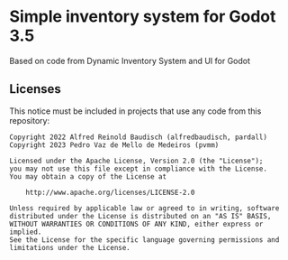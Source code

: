 # Simple inventory system for Godot 3.5

Based on code from Dynamic Inventory System and UI for Godot

## Licenses
This notice must be included in projects that use any code from this repository:

```
Copyright 2022 Alfred Reinold Baudisch (alfredbaudisch, pardall)
Copyright 2023 Pedro Vaz de Mello de Medeiros (pvmm)

Licensed under the Apache License, Version 2.0 (the "License");
you may not use this file except in compliance with the License.
You may obtain a copy of the License at

    http://www.apache.org/licenses/LICENSE-2.0

Unless required by applicable law or agreed to in writing, software
distributed under the License is distributed on an "AS IS" BASIS,
WITHOUT WARRANTIES OR CONDITIONS OF ANY KIND, either express or implied.
See the License for the specific language governing permissions and
limitations under the License.
```
